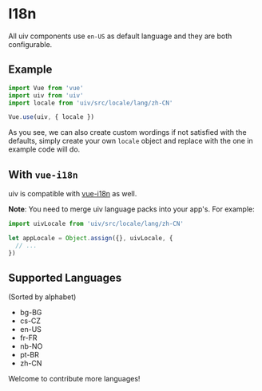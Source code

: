 # I18n

All uiv components use `en-US` as default language and they are both configurable.

## Example

```javascript
import Vue from 'vue'
import uiv from 'uiv'
import locale from 'uiv/src/locale/lang/zh-CN'

Vue.use(uiv, { locale })
```

As you see, we can also create custom wordings if not satisfied with the defaults, simply create your own `locale` object and replace with the one in example code will do.

## With `vue-i18n`

uiv is compatible with [vue-i18n](https://github.com/kazupon/vue-i18n) as well.

**Note**: You need to merge uiv language packs into your app's. For example:

```javascript
import uivLocale from 'uiv/src/locale/lang/zh-CN'

let appLocale = Object.assign({}, uivLocale, {
  // ...
})
```

## Supported Languages

(Sorted by alphabet)

* bg-BG
* cs-CZ
* en-US
* fr-FR
* nb-NO
* pt-BR
* zh-CN

Welcome to contribute more languages!
